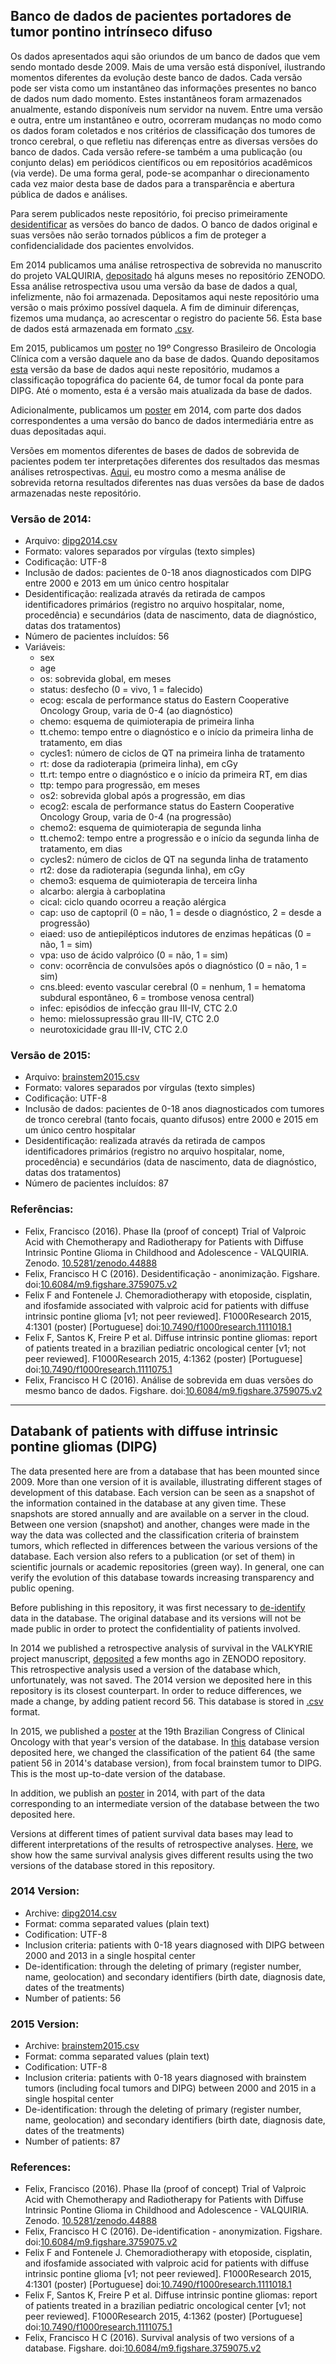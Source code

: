 ## Banco de dados de pacientes portadores de tumor pontino intrínseco difuso

Os dados apresentados aqui são oriundos de um banco de dados que vem sendo montado desde 2009.
Mais de uma versão está disponível, ilustrando momentos diferentes da evolução deste banco de dados.
Cada versão pode ser vista como um instantâneo das informações presentes no banco de dados num dado momento. Estes instantâneos foram armazenados anualmente, estando disponíveis num servidor na nuvem. Entre uma versão e outra, entre um instantâneo e outro, ocorreram mudanças no modo como os dados foram coletados e nos critérios de classificação dos tumores de tronco cerebral, o que refletiu nas diferenças entre as diversas versões do banco de dados. Cada versão refere-se também a uma publicação (ou conjunto delas) em periódicos científicos ou em repositórios acadêmicos (via verde). De uma forma geral, pode-se acompanhar o direcionamento cada vez maior desta base de dados para a transparência e abertura pública
de dados e análises.

Para serem publicados neste repositório, foi preciso primeiramente [desidentificar][deid] as versões do banco de dados. O banco de dados original e suas versões não serão tornados públicos a fim de proteger a confidencialidade dos pacientes envolvidos.

Em 2014 publicamos uma análise retrospectiva de sobrevida no manuscrito do projeto VALQUIRIA, [depositado][val] há alguns meses no repositório ZENODO. Essa análise retrospectiva usou uma versão da base de dados a qual, infelizmente, não foi armazenada. Depositamos aqui neste repositório uma versão o mais próximo possível daquela. A fim de diminuir diferenças, fizemos uma mudança, ao acrescentar o registro do paciente 56. Esta base de dados está armazenada em formato [.csv][dipg].

Em 2015, publicamos um [poster][felix2] no 19º Congresso Brasileiro de Oncologia Clínica com a versão daquele ano da base de dados. Quando depositamos [esta][brainstem] versão da base de dados aqui neste repositório, mudamos a classificação topográfica do paciente 64, de tumor focal da ponte para DIPG. Até o momento, esta é a versão mais atualizada da base de dados.

Adicionalmente, publicamos um [poster][felix1] em 2014, com parte dos dados correspondentes a uma versão do banco de dados intermediária entre as duas depositadas aqui.

Versões em momentos diferentes de bases de dados de sobrevida de pacientes podem ter interpretações diferentes dos resultados das mesmas análises retrospectivas. [Aqui][bases], eu mostro como a mesma análise de sobrevida retorna resultados diferentes nas duas versões da base de dados armazenadas neste repositório.

### Versão de 2014:

- Arquivo: [dipg2014.csv][dipg]
- Formato: valores separados por vírgulas (texto simples)
- Codificação: UTF-8
- Inclusão de dados: pacientes de 0-18 anos diagnosticados com DIPG entre 2000 e 2013 em um único centro hospitalar
- Desidentificação: realizada através da retirada de campos identificadores primários (registro no arquivo hospitalar, nome, procedência) e secundários (data de nascimento, data de diagnóstico, datas dos tratamentos)
- Número de pacientes incluídos: 56
- Variáveis:
   - sex
   - age
   - os: sobrevida global, em meses
   - status: desfecho (0 = vivo, 1 = falecido)
   - ecog: escala de performance status do Eastern Cooperative Oncology Group, varia de 0-4 (ao diagnóstico)
   - chemo: esquema de quimioterapia de primeira linha
   - tt.chemo: tempo entre o diagnóstico e o início da primeira linha de tratamento, em dias
   - cycles1: número de ciclos de QT na primeira linha de tratamento
   - rt: dose da radioterapia (primeira linha), em cGy
   - tt.rt: tempo entre o diagnóstico e o início da primeira RT, em dias
   - ttp: tempo para progressão, em meses
   - os2: sobrevida global após a progressão, em dias
   - ecog2: escala de performance status do Eastern Cooperative Oncology Group, varia de 0-4 (na progressão)
   - chemo2: esquema de quimioterapia de segunda linha
   - tt.chemo2: tempo entre a progressão e o início da segunda linha de tratamento, em dias
   - cycles2: número de ciclos de QT na segunda linha de tratamento
   - rt2: dose da radioterapia (segunda linha), em cGy
   - chemo3: esquema de quimioterapia de terceira linha
   - alcarbo: alergia à carboplatina
   - cical: ciclo quando ocorreu a reação alérgica
   - cap: uso de captopril (0 = não, 1 = desde o diagnóstico, 2 = desde a progressão)
   - eiaed: uso de antiepilépticos indutores de enzimas hepáticas (0 = não, 1 = sim)
   - vpa: uso de ácido valpróico (0 = não, 1 = sim)
   - conv: ocorrência de convulsões após o diagnóstico (0 = não, 1 = sim)
   - cns.bleed: evento vascular cerebral (0 = nenhum, 1 = hematoma subdural espontâneo, 6 = trombose venosa central)
   - infec: episódios de infecção grau III-IV, CTC 2.0
   - hemo: mielossupressão grau III-IV, CTC 2.0
   - neurotoxicidade grau III-IV, CTC 2.0

### Versão de 2015:

- Arquivo: [brainstem2015.csv][brainstem]
- Formato: valores separados por vírgulas (texto simples)
- Codificação: UTF-8
- Inclusão de dados: pacientes de 0-18 anos diagnosticados com tumores de tronco cerebral (tanto focais, quanto difusos) entre 2000 e 2015 em um único centro hospitalar
- Desidentificação: realizada através da retirada de campos identificadores primários (registro no arquivo hospitalar, nome, procedência) e secundários (data de nascimento, data de diagnóstico, datas dos tratamentos)
- Número de pacientes incluídos: 87

### Referências:

- Felix, Francisco (2016). Phase IIa (proof of concept) Trial of Valproic Acid with Chemotherapy and Radiotherapy for Patients with Diffuse Intrinsic Pontine Glioma in Childhood and Adolescence - VALQUIRIA. Zenodo. [10.5281/zenodo.44888][val]
- Felix, Francisco H C (2016). Desidentificação - anonimização. Figshare. doi:[10.6084/m9.figshare.3759075.v2][deid]
- Felix F and Fontenele J. Chemoradiotherapy with etoposide, cisplatin, and ifosfamide associated with valproic acid for patients with diffuse intrinsic pontine glioma [v1; not peer reviewed]. F1000Research 2015, 4:1301 (poster) [Portuguese] doi:[10.7490/f1000research.1111018.1][felix1]
- Felix F, Santos K, Freire P et al. Diffuse intrinsic pontine gliomas: report of patients treated in a brazilian pediatric oncological center [v1; not peer reviewed]. F1000Research 2015, 4:1362 (poster) [Portuguese] doi:[10.7490/f1000research.1111075.1][felix2]
- Felix, Francisco H C (2016). Análise de sobrevida em duas versões do mesmo banco de dados. Figshare. doi:[10.6084/m9.figshare.3759075.v2][bases]

------

## Databank of patients with diffuse intrinsic pontine gliomas (DIPG)

The data presented here are from a database that has been mounted since 2009.
More than one version of it is available, illustrating different stages of development of this database.
Each version can be seen as a snapshot of the information contained in the database at any given time. These snapshots are stored annually and are available on a server in the cloud. Between one version (snapshot) and another, changes were made in the way the data was collected and the classification criteria of brainstem tumors, which reflected in differences between the various versions of the database. Each version also refers to a publication (or set of them) in scientific journals or academic repositories (green way). In general, one can verify the evolution of this database towards increasing transparency and public opening.

Before publishing in this repository, it was first necessary to [de-identify][deid] data in the database. The original database and its versions will not be made public in order to protect the confidentiality of patients involved.

In 2014 we published a retrospective analysis of survival in the VALKYRIE project manuscript, [deposited][val] a few months ago in ZENODO repository. This retrospective analysis used a version of the database which, unfortunately, was not saved. The 2014 version we deposited here in this repository is its closest counterpart. In order to reduce differences, we made a change, by adding patient record 56. This database is stored in [.csv][dipg] format.

In 2015, we published a [poster][felix2] at the 19th Brazilian Congress of Clinical Oncology with that year's version of the database. In [this][brainstem] database version deposited here, we changed the classification of the patient 64 (the same patient 56 in 2014's database version), from focal brainstem tumor to DIPG. This is the most up-to-date version of the database.

In addition, we publish an [poster][felix1] in 2014, with part of the data corresponding to an intermediate version of the database between the two deposited here.

Versions at different times of patient survival data bases may lead to different interpretations of the results of retrospective analyses. [Here][bases], we show how the same survival analysis gives different results using the two versions of the database stored in this repository.

### 2014 Version:

- Archive: [dipg2014.csv][dipg]
- Format: comma separated values (plain text)
- Codification: UTF-8
- Inclusion criteria: patients with 0-18 years diagnosed with DIPG between 2000 and 2013 in a single hospital center
- De-identification: through the deleting of primary (register number, name, geolocation) and secondary identifiers (birth date, diagnosis date, dates of the treatments)
- Number of patients: 56

### 2015 Version:

- Archive: [brainstem2015.csv][brainstem]
- Format: comma separated values (plain text)
- Codification: UTF-8
- Inclusion criteria: patients with 0-18 years diagnosed with brainstem tumors (including focal tumors and DIPG) between 2000 and 2015 in a single hospital center
- De-identification: through the deleting of primary (register number, name, geolocation) and secondary identifiers (birth date, diagnosis date, dates of the treatments)
- Number of patients: 87

### References:

- Felix, Francisco (2016). Phase IIa (proof of concept) Trial of Valproic Acid with Chemotherapy and Radiotherapy for Patients with Diffuse Intrinsic Pontine Glioma in Childhood and Adolescence - VALQUIRIA. Zenodo. [10.5281/zenodo.44888][val]
- Felix, Francisco H C (2016). De-identification - anonymization. Figshare. doi:[10.6084/m9.figshare.3759075.v2][deid]
- Felix F and Fontenele J. Chemoradiotherapy with etoposide, cisplatin, and ifosfamide associated with valproic acid for patients with diffuse intrinsic pontine glioma [v1; not peer reviewed]. F1000Research 2015, 4:1301 (poster) [Portuguese] doi:[10.7490/f1000research.1111018.1][felix1]
- Felix F, Santos K, Freire P et al. Diffuse intrinsic pontine gliomas: report of patients treated in a brazilian pediatric oncological center [v1; not peer reviewed]. F1000Research 2015, 4:1362 (poster) [Portuguese] doi:[10.7490/f1000research.1111075.1][felix2]
- Felix, Francisco H C (2016). Survival analysis of two versions of a database. Figshare. doi:[10.6084/m9.figshare.3759075.v2][bases]


[val]: https://zenodo.org/record/44888
[deid]: http://dx.doi.org/10.6084/m9.figshare.3545471.v1
[dipg]: https://github.com/fhcflx/valkyrie/blob/gh-pages/_data/dipg.csv
[brainstem]: https://github.com/fhcflx/valkyrie/blob/gh-pages/_data/brainstem2015.csv
[felix1]: https://dx.doi.org/10.7490/f1000research.1111018.1
[felix2]: https://dx.doi.org/10.7490/f1000research.1111075.1
[bases]: http://dx.doi.org/10.6084/m9.figshare.3759075.v2/

